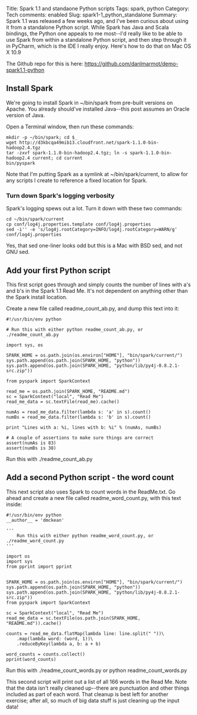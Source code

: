 Title: Spark 1.1 and standaone Python scripts
Tags: spark, python
Category: Tech
comments: enabled
Slug: spark1-1_python_standalone
Summary: Spark 1.1 was released a few weeks ago, and I've been curious about using it from a standalone Python script.  While Spark has Java and Scala bindings, the Python one appeals to me most--I'd really like to be able to use Spark from within a standalone Python script, and then step through it in PyCharm, which is the IDE I really enjoy.  Here's how to do that on Mac OS X 10.9

The Github repo for this is here: https://github.com/danlmarmot/demo-spark1.1-python

## Install Spark
We're going to install Spark in ~/bin/spark from pre-built versions on Apache.  You already should've installed Java--this post assumes an Oracle version of Java.

Open a Terminal window, then run these commands:

    mkdir -p ~/bin/spark; cd $_
    wget http://d3kbcqa49mib13.cloudfront.net/spark-1.1.0-bin-hadoop2.4.tgz
    tar -zxvf spark-1.1.0-bin-hadoop2.4.tgz; ln -s spark-1.1.0-bin-hadoop2.4 current; cd current
    bin/pyspark
    
Note that I'm putting Spark as a symlink at ~/bin/spark/current, to allow for any scripts I create to reference a fixed location for Spark.

### Turn down Spark's logging verbosity

Spark's logging spews out a lot.  Turn it down with these two commands:

    cd ~/bin/spark/current
    cp conf/log4j.properties.template conf/log4j.properties
    sed -i'' -e 's/log4j.rootCategory=INFO/log4j.rootCategory=WARN/g' conf/log4j.properties

Yes, that sed one-liner looks odd but this is a Mac with BSD sed, and not GNU sed.


## Add your first Python script

This first script goes through and simply counts the number of lines with a's and b's in the Spark 1.1 Read Me.  It's not dependent on anything other than the Spark install location.

Create a new file called readme_count_ab.py, and dump this text into it:


```
#!/usr/bin/env python

# Run this with either python readme_count_ab.py, or ./readme_count_ab.py

import sys, os

SPARK_HOME = os.path.join(os.environ["HOME"], "bin/spark/current/")
sys.path.append(os.path.join(SPARK_HOME, "python"))
sys.path.append(os.path.join(SPARK_HOME, "python/lib/py4j-0.8.2.1-src.zip"))

from pyspark import SparkContext

read_me = os.path.join(SPARK_HOME, "README.md")
sc = SparkContext("local", "Read Me")
read_me_data = sc.textFile(read_me).cache()

numAs = read_me_data.filter(lambda s: 'a' in s).count()
numBs = read_me_data.filter(lambda s: 'b' in s).count()

print "Lines with a: %i, lines with b: %i" % (numAs, numBs)

# A couple of assertions to make sure things are correct
assert(numAs is 83)
assert(numBs is 38)
```

Run this with ./readme_count_ab.py


## Add a second Python script - the word count

This next script also uses Spark to count words in the ReadMe.txt.  Go ahead and create a new file called readme_word_count.py, with this text inside:

```
#!/usr/bin/env python
__author__ = 'dmckean'

'''
    Run this with either python readme_word_count.py, or ./readme_word_count.py
'''

import os
import sys
from pprint import pprint


SPARK_HOME = os.path.join(os.environ["HOME"], "bin/spark/current/")
sys.path.append(os.path.join(SPARK_HOME, "python"))
sys.path.append(os.path.join(SPARK_HOME, "python/lib/py4j-0.8.2.1-src.zip"))
from pyspark import SparkContext

sc = SparkContext("local", "Read Me")
read_me_data = sc.textFile(os.path.join(SPARK_HOME, "README.md")).cache()

counts = read_me_data.flatMap(lambda line: line.split(" "))\
    .map(lambda word: (word, 1))\
    .reduceByKey(lambda a, b: a + b)

word_counts = counts.collect()
pprint(word_counts)
```

Run this with ./readme_count_words.py or python readme_count_words.py

This second script will print out a list of all 166 words in the Read Me.
Note that the data isn't really cleaned up--there are punctuation and other things included as part of each word.  That 
cleanup is best left for another exercise; after all, so much of big data stuff is just cleaning up the input data!


